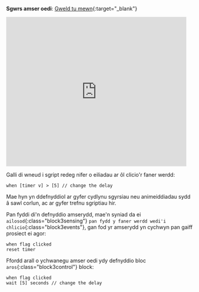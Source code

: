 **Sgwrs amser oedi**: [Gweld tu mewn](https://scratch.mit.edu/projects/499336065/editor){:target="_blank"}

<div class="scratch-preview">
  <iframe allowtransparency="true" width="485" height="402" src="https://scratch.mit.edu/projects/embed/499336065/?autostart=false" frameborder="0"></iframe>
</div>

Galli di wneud i sgript redeg nifer o eiliadau ar ôl clicio'r faner werdd:

```blocks3
when [timer v] > [5] // change the delay
```

Mae hyn yn ddefnyddiol ar gyfer cydlynu sgyrsiau neu animeiddiadau sydd â sawl corlun, ac ar gyfer trefnu sgriptiau hir.

Pan fyddi di'n defnyddio amserydd, mae'n syniad da ei `ailosod`{:class="block3sensing"} `pan fydd y faner werdd wedi'i chlicio`{:class="block3events"}, gan fod yr amserydd yn cychwyn pan gaiff prosiect ei agor:

```blocks3
when flag clicked
reset timer
```

Ffordd arall o ychwanegu amser oedi ydy defnyddio bloc `aros`{:class="block3control"} block:

```blocks3
when flag clicked
wait [5] seconds // change the delay
```

